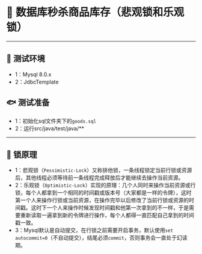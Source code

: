 # :turtle: 数据库秒杀商品库存（悲观锁和乐观锁）
***
##  :elephant: 测试环境 </br>
+ 1：Mysql 8.0.x
+ 2：JdbcTemplate

##  :fish: 测试准备 </br>
+ 1：初始化sql文件夹下的`goods.sql`
+ 2：运行src/java/test/java/**
***
## :honeybee: 锁原理 </br>
+ 1：悲观锁（`Pessimistic-Lock`）又称排他锁，一条线程锁定当前行锁或资源后，其他线程必须等待前一条线程完成释放后才能继续去操作当前资源。
+ 2：乐观锁（`Optimistic-Lock`）实现的原理：几个人同时来操作当前资源或行锁，每个人都拿到一个相同的时间戳或版本号（大家都是一样的令牌），这时第一个人来操作行锁或当前资源，在操作完毕以后修改了当前行锁或资源的时间戳。这时下一个人来操作时候发现时间戳和他第一次拿到的不一样，于是需要重新读取一遍拿到新的令牌进行操作，每个人都得一直匹配自己拿到的时间戳一致。
+ 3：Mysql默认是自动提交，在行锁之前需要开启事务，默认使用`set autocommit=0`（不自动提交），结尾必须`commit`，否则事务会一直处于幻读期。
